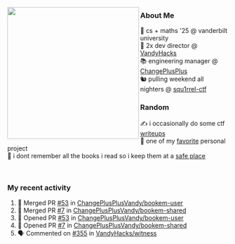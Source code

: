 <!-- 
Hey what are you doing here? 
I admire your curiosity tho
Shoot me an email (zinean00 at gmail dot com)
Let's connect! 
-->

<p float="left">
  <img src='https://imgur.com/nGM66Ev.png' width='300' align="left">
  <p>
    
  <h3>About Me</h3>
  🏫 cs + maths '25 @ vanderbilt university <br>
  🌊 2x dev director @ <a href="https://github.com/vandyhacks">VandyHacks</a> <br>
  📚 engineering manager @ <a href="https://github.com/changeplusplusvandy">ChangePlusPlus<a> <br>
  🐿 pulling weekend all nighters @ <a href="https://github.com/squ1rrel-ctf">squ1rrel-ctf</a> <br>
  
  <h3>Random</h3>
  ✍️ i occasionally do some ctf <a href="https://squ1rrel.dev/author/zineanteoh">writeups</a> <br>
  📱 one of my <a href="https://github.com/zineanteoh/vinkybox-app">favorite</a> personal project<br>
  📖 i dont remember all the books i read so i keep them at a <a href="https://www.goodreads.com/user/show/80901669-zi">safe place</a>
  </p>
  
</p>

<br>
<!-- <i>generated by <a href="https://labs.openai.com/s/0hW1r6PFYo3Zh0a7UoxK2AMp" target="_blank">dall-e 2</a></i> -->

<h3>My recent activity</h3>

<!--START_SECTION:activity-->
1. 🎉 Merged PR [#53](https://github.com/ChangePlusPlusVandy/bookem-user/pull/53) in [ChangePlusPlusVandy/bookem-user](https://github.com/ChangePlusPlusVandy/bookem-user)
2. 🎉 Merged PR [#7](https://github.com/ChangePlusPlusVandy/bookem-shared/pull/7) in [ChangePlusPlusVandy/bookem-shared](https://github.com/ChangePlusPlusVandy/bookem-shared)
3. 💪 Opened PR [#53](https://github.com/ChangePlusPlusVandy/bookem-user/pull/53) in [ChangePlusPlusVandy/bookem-user](https://github.com/ChangePlusPlusVandy/bookem-user)
4. 💪 Opened PR [#7](https://github.com/ChangePlusPlusVandy/bookem-shared/pull/7) in [ChangePlusPlusVandy/bookem-shared](https://github.com/ChangePlusPlusVandy/bookem-shared)
5. 🗣 Commented on [#355](https://github.com/VandyHacks/witness/issues/355) in [VandyHacks/witness](https://github.com/VandyHacks/witness)
<!--END_SECTION:activity-->

